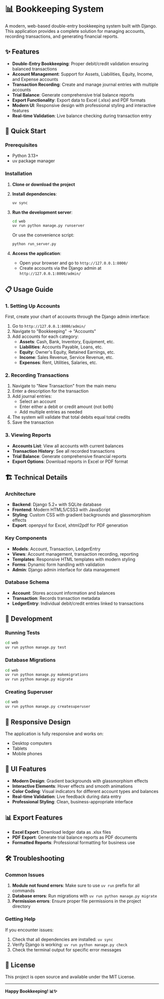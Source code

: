 # 📊 Bookkeeping System

A modern, web-based double-entry bookkeeping system built with Django. This application provides a complete solution for managing accounts, recording transactions, and generating financial reports.

## ✨ Features

- **Double-Entry Bookkeeping**: Proper debit/credit validation ensuring balanced transactions
- **Account Management**: Support for Assets, Liabilities, Equity, Income, and Expense accounts
- **Transaction Recording**: Create and manage journal entries with multiple accounts
- **Trial Balance**: Generate comprehensive trial balance reports
- **Export Functionality**: Export data to Excel (.xlsx) and PDF formats
- **Modern UI**: Responsive design with professional styling and interactive features
- **Real-time Validation**: Live balance checking during transaction entry

## 🚀 Quick Start

### Prerequisites

- Python 3.13+
- uv package manager

### Installation

1. **Clone or download the project**
2. **Install dependencies**:
   ```bash
   uv sync
   ```

3. **Run the development server**:
   ```bash
   cd web
   uv run python manage.py runserver
   ```

   Or use the convenience script:
   ```bash
   python run_server.py
   ```

4. **Access the application**:
   - Open your browser and go to `http://127.0.0.1:8000/`
   - Create accounts via the Django admin at `http://127.0.0.1:8000/admin/`

## 📋 Usage Guide

### 1. Setting Up Accounts

First, create your chart of accounts through the Django admin interface:

1. Go to `http://127.0.0.1:8000/admin/`
2. Navigate to "Bookkeeping" → "Accounts"
3. Add accounts for each category:
   - **Assets**: Cash, Bank, Inventory, Equipment, etc.
   - **Liabilities**: Accounts Payable, Loans, etc.
   - **Equity**: Owner's Equity, Retained Earnings, etc.
   - **Income**: Sales Revenue, Service Revenue, etc.
   - **Expenses**: Rent, Utilities, Salaries, etc.

### 2. Recording Transactions

1. Navigate to "New Transaction" from the main menu
2. Enter a description for the transaction
3. Add journal entries:
   - Select an account
   - Enter either a debit or credit amount (not both)
   - Add multiple entries as needed
4. The system will validate that total debits equal total credits
5. Save the transaction

### 3. Viewing Reports

- **Accounts List**: View all accounts with current balances
- **Transaction History**: See all recorded transactions
- **Trial Balance**: Generate comprehensive financial reports
- **Export Options**: Download reports in Excel or PDF format

## 🏗️ Technical Details

### Architecture

- **Backend**: Django 5.2+ with SQLite database
- **Frontend**: Modern HTML5/CSS3 with JavaScript
- **Styling**: Custom CSS with gradient backgrounds and glassmorphism effects
- **Export**: openpyxl for Excel, xhtml2pdf for PDF generation

### Key Components

- **Models**: Account, Transaction, LedgerEntry
- **Views**: Account management, transaction recording, reporting
- **Templates**: Responsive HTML templates with modern styling
- **Forms**: Dynamic form handling with validation
- **Admin**: Django admin interface for data management

### Database Schema

- **Account**: Stores account information and balances
- **Transaction**: Records transaction metadata
- **LedgerEntry**: Individual debit/credit entries linked to transactions

## 🔧 Development

### Running Tests

```bash
cd web
uv run python manage.py test
```

### Database Migrations

```bash
cd web
uv run python manage.py makemigrations
uv run python manage.py migrate
```

### Creating Superuser

```bash
cd web
uv run python manage.py createsuperuser
```

## 📱 Responsive Design

The application is fully responsive and works on:
- Desktop computers
- Tablets
- Mobile phones

## 🎨 UI Features

- **Modern Design**: Gradient backgrounds with glassmorphism effects
- **Interactive Elements**: Hover effects and smooth animations
- **Color Coding**: Visual indicators for different account types and balances
- **Real-time Validation**: Live feedback during data entry
- **Professional Styling**: Clean, business-appropriate interface

## 📊 Export Features

- **Excel Export**: Download ledger data as .xlsx files
- **PDF Export**: Generate trial balance reports as PDF documents
- **Formatted Reports**: Professional formatting for business use

## 🛠️ Troubleshooting

### Common Issues

1. **Module not found errors**: Make sure to use `uv run` prefix for all commands
2. **Database errors**: Run migrations with `uv run python manage.py migrate`
3. **Permission errors**: Ensure proper file permissions in the project directory

### Getting Help

If you encounter issues:
1. Check that all dependencies are installed: `uv sync`
2. Verify Django is working: `uv run python manage.py check`
3. Check the terminal output for specific error messages

## 📄 License

This project is open source and available under the MIT License.

---

**Happy Bookkeeping! 📊✨**
